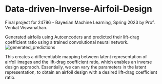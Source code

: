 # Data-driven-Inverse-Airfoil-Design
Final project for 24786 - Bayesian Machine Learning, Spring 2023 by Prof. Venkat Viswanathan.

Generated airfoils using Autoencoders and predicted their lift-drag coefficient ratio using a trained convolutional neural network.
![generated_predictions](https://github.com/sgodse16/Data-driven-Inverse-Airfoil-Design/assets/109099769/62275583-9630-447b-9722-ebb932830c3a)

This creates a differentiable mapping between latent representation of airfoil images and the lift-drag coefficient ratio, which enables an inverse design appraoch. Essentially, we can vary the parameters in the latent representation, to obtain an airfoil design with a desired lift-drag coefficient ratio.
